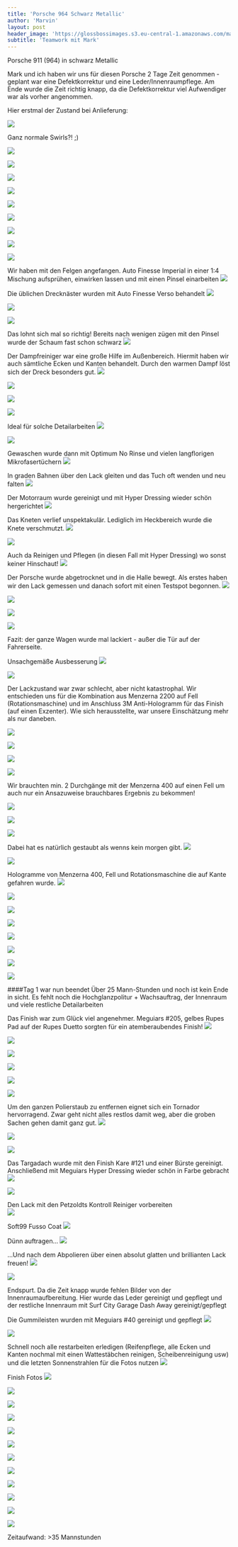 ```yaml
---
title: 'Porsche 964 Schwarz Metallic'
author: 'Marvin'
layout: post
header_image: 'https://glossbossimages.s3.eu-central-1.amazonaws.com/marvin/964schwarzmetfussocoat/P1020515.JPG'
subtitle: 'Teamwork mit Mark'
---
```


Porsche 911 (964) in schwarz Metallic

Mark und ich haben wir uns für diesen Porsche 2 Tage Zeit genommen - geplant war eine Defektkorrektur und eine Leder/Innenraumpflege. Am Ende wurde die Zeit richtig knapp, da die Defektkorrektur viel Aufwendiger war als vorher angenommen.

Hier erstmal der Zustand bei Anlieferung:

![](https://glossbossimages.s3.eu-central-1.amazonaws.com/marvin/964schwarzmetfussocoat/P1020349.JPG)

Ganz normale Swirls?! ;)

![](https://glossbossimages.s3.eu-central-1.amazonaws.com/marvin/964schwarzmetfussocoat/P1020351.JPG)


![](https://glossbossimages.s3.eu-central-1.amazonaws.com/marvin/964schwarzmetfussocoat/P1020352.JPG)


![](https://glossbossimages.s3.eu-central-1.amazonaws.com/marvin/964schwarzmetfussocoat/P1020353.JPG)


![](https://glossbossimages.s3.eu-central-1.amazonaws.com/marvin/964schwarzmetfussocoat/P1020354.JPG)


![](https://glossbossimages.s3.eu-central-1.amazonaws.com/marvin/964schwarzmetfussocoat/P1020356.JPG)


![](https://glossbossimages.s3.eu-central-1.amazonaws.com/marvin/964schwarzmetfussocoat/P1020357.JPG)


![](https://glossbossimages.s3.eu-central-1.amazonaws.com/marvin/964schwarzmetfussocoat/P1020358.JPG)


![](https://glossbossimages.s3.eu-central-1.amazonaws.com/marvin/964schwarzmetfussocoat/P1020359.JPG)


![](https://glossbossimages.s3.eu-central-1.amazonaws.com/marvin/964schwarzmetfussocoat/P1020360.JPG)

Wir haben mit den Felgen angefangen. Auto Finesse Imperial in einer 1:4 Mischung aufsprühen, einwirken lassen und mit einen Pinsel einarbeiten
![](https://glossbossimages.s3.eu-central-1.amazonaws.com/marvin/964schwarzmetfussocoat/P1020362.JPG)

Die üblichen Drecknäster wurden mit Auto Finesse Verso behandelt
![](https://glossbossimages.s3.eu-central-1.amazonaws.com/marvin/964schwarzmetfussocoat/P1020363.JPG)


![](https://glossbossimages.s3.eu-central-1.amazonaws.com/marvin/964schwarzmetfussocoat/P1020364.JPG)


![](https://glossbossimages.s3.eu-central-1.amazonaws.com/marvin/964schwarzmetfussocoat/P1020365.JPG)

Das lohnt sich mal so richtig! Bereits nach wenigen zügen mit den Pinsel wurde der Schaum fast schon schwarz
![](https://glossbossimages.s3.eu-central-1.amazonaws.com/marvin/964schwarzmetfussocoat/P1020367.JPG)

Der Dampfreiniger war eine große Hilfe im Außenbereich. Hiermit haben wir auch sämtliche Ecken und Kanten behandelt.
Durch den warmen Dampf löst sich der Dreck besonders gut.
![](https://glossbossimages.s3.eu-central-1.amazonaws.com/marvin/964schwarzmetfussocoat/P1020368.JPG)


![](https://glossbossimages.s3.eu-central-1.amazonaws.com/marvin/964schwarzmetfussocoat/P1020369.JPG)


![](https://glossbossimages.s3.eu-central-1.amazonaws.com/marvin/964schwarzmetfussocoat/P1020370.JPG)


![](https://glossbossimages.s3.eu-central-1.amazonaws.com/marvin/964schwarzmetfussocoat/P1020371.JPG)

Ideal für solche Detailarbeiten
![](https://glossbossimages.s3.eu-central-1.amazonaws.com/marvin/964schwarzmetfussocoat/P1020372.JPG)


![](https://glossbossimages.s3.eu-central-1.amazonaws.com/marvin/964schwarzmetfussocoat/P1020373.JPG)

Gewaschen wurde dann mit Optimum No Rinse und vielen langflorigen Mikrofasertüchern
![](https://glossbossimages.s3.eu-central-1.amazonaws.com/marvin/964schwarzmetfussocoat/P1020374.JPG)

In graden Bahnen über den Lack gleiten und das Tuch oft wenden und neu falten
![](https://glossbossimages.s3.eu-central-1.amazonaws.com/marvin/964schwarzmetfussocoat/P1020375.JPG)

Der Motorraum wurde gereinigt und mit Hyper Dressing wieder schön hergerichtet
![](https://glossbossimages.s3.eu-central-1.amazonaws.com/marvin/964schwarzmetfussocoat/P1020376.JPG)

Das Kneten verlief unspektakulär. Lediglich im Heckbereich wurde die Knete verschmutzt.
![](https://glossbossimages.s3.eu-central-1.amazonaws.com/marvin/964schwarzmetfussocoat/P1020377.JPG)


![](https://glossbossimages.s3.eu-central-1.amazonaws.com/marvin/964schwarzmetfussocoat/P1020379.JPG)

Auch da Reinigen und Pflegen (in diesen Fall mit Hyper Dressing) wo sonst keiner Hinschaut!
![](https://glossbossimages.s3.eu-central-1.amazonaws.com/marvin/964schwarzmetfussocoat/P1020381.JPG)

Der Porsche wurde abgetrocknet und in die Halle bewegt. Als erstes haben wir den Lack gemessen und danach sofort mit einen Testspot begonnen.
![](https://glossbossimages.s3.eu-central-1.amazonaws.com/marvin/964schwarzmetfussocoat/P1020382.JPG)


![](https://glossbossimages.s3.eu-central-1.amazonaws.com/marvin/964schwarzmetfussocoat/P1020383.JPG)


![](https://glossbossimages.s3.eu-central-1.amazonaws.com/marvin/964schwarzmetfussocoat/P1020384.JPG)


![](https://glossbossimages.s3.eu-central-1.amazonaws.com/marvin/964schwarzmetfussocoat/P1020385.JPG)

Fazit: der ganze Wagen wurde mal lackiert - außer die Tür auf der Fahrerseite.

Unsachgemäße Ausbesserung
![](https://glossbossimages.s3.eu-central-1.amazonaws.com/marvin/964schwarzmetfussocoat/P1020388.JPG)


![](https://glossbossimages.s3.eu-central-1.amazonaws.com/marvin/964schwarzmetfussocoat/P1020389.JPG)

Der Lackzustand war zwar schlecht, aber nicht katastrophal. Wir entschieden uns für die Kombination aus Menzerna 2200 auf Fell (Rotationsmaschine) und im Anschluss 3M Anti-Hologramm für das Finish (auf einen Exzenter). Wie sich herausstellte, war unsere Einschätzung mehr als nur daneben.


![](https://glossbossimages.s3.eu-central-1.amazonaws.com/marvin/964schwarzmetfussocoat/P1020418.JPG)


![](https://glossbossimages.s3.eu-central-1.amazonaws.com/marvin/964schwarzmetfussocoat/P1020419.JPG)


![](https://glossbossimages.s3.eu-central-1.amazonaws.com/marvin/964schwarzmetfussocoat/P1020421.JPG)


![](https://glossbossimages.s3.eu-central-1.amazonaws.com/marvin/964schwarzmetfussocoat/P1020423.JPG)

Wir brauchten min. 2 Durchgänge mit der Menzerna 400 auf einen Fell um auch nur ein Ansazuweise brauchbares Ergebnis zu bekommen!

![](https://glossbossimages.s3.eu-central-1.amazonaws.com/marvin/964schwarzmetfussocoat/P1020426.JPG)


![](https://glossbossimages.s3.eu-central-1.amazonaws.com/marvin/964schwarzmetfussocoat/P1020428.JPG)


![](https://glossbossimages.s3.eu-central-1.amazonaws.com/marvin/964schwarzmetfussocoat/P1020429.JPG)

Dabei hat es natürlich gestaubt als wenns kein morgen gibt. 
![](https://glossbossimages.s3.eu-central-1.amazonaws.com/marvin/964schwarzmetfussocoat/P1020431.JPG)


![](https://glossbossimages.s3.eu-central-1.amazonaws.com/marvin/964schwarzmetfussocoat/P1020435.JPG)

Hologramme von Menzerna 400, Fell und Rotationsmaschine die auf Kante gefahren wurde.
![](https://glossbossimages.s3.eu-central-1.amazonaws.com/marvin/964schwarzmetfussocoat/P1020437.JPG)


![](https://glossbossimages.s3.eu-central-1.amazonaws.com/marvin/964schwarzmetfussocoat/P1020440.JPG)


![](https://glossbossimages.s3.eu-central-1.amazonaws.com/marvin/964schwarzmetfussocoat/P1020441.JPG)


![](https://glossbossimages.s3.eu-central-1.amazonaws.com/marvin/964schwarzmetfussocoat/P1020442.JPG)


![](https://glossbossimages.s3.eu-central-1.amazonaws.com/marvin/964schwarzmetfussocoat/P1020443.JPG)


![](https://glossbossimages.s3.eu-central-1.amazonaws.com/marvin/964schwarzmetfussocoat/P1020449.JPG)


![](https://glossbossimages.s3.eu-central-1.amazonaws.com/marvin/964schwarzmetfussocoat/P1020456.JPG)


![](https://glossbossimages.s3.eu-central-1.amazonaws.com/marvin/964schwarzmetfussocoat/P1020458.JPG)

####Tag 1 war nun beendet
Über 25 Mann-Stunden und noch ist kein Ende in sicht. Es fehlt noch die Hochglanzpolitur + Wachsauftrag, der Innenraum und viele restliche Detailarbeiten


Das Finish war zum Glück viel angenehmer. Meguiars #205, gelbes Rupes Pad auf der Rupes Duetto sorgten für ein atemberaubendes Finish!
![](https://glossbossimages.s3.eu-central-1.amazonaws.com/marvin/964schwarzmetfussocoat/P1020460.JPG)


![](https://glossbossimages.s3.eu-central-1.amazonaws.com/marvin/964schwarzmetfussocoat/P1020465.JPG)


![](https://glossbossimages.s3.eu-central-1.amazonaws.com/marvin/964schwarzmetfussocoat/P1020467.JPG)


![](https://glossbossimages.s3.eu-central-1.amazonaws.com/marvin/964schwarzmetfussocoat/P1020470.JPG)


![](https://glossbossimages.s3.eu-central-1.amazonaws.com/marvin/964schwarzmetfussocoat/P1020471.JPG)


![](https://glossbossimages.s3.eu-central-1.amazonaws.com/marvin/964schwarzmetfussocoat/P1020475.JPG)

Um den ganzen Polierstaub zu entfernen eignet sich ein Tornador hervorragend. Zwar geht nicht alles restlos damit weg, aber die groben Sachen gehen damit ganz gut.
![](https://glossbossimages.s3.eu-central-1.amazonaws.com/marvin/964schwarzmetfussocoat/P1020479.JPG)


![](https://glossbossimages.s3.eu-central-1.amazonaws.com/marvin/964schwarzmetfussocoat/P1020480.JPG)


![](https://glossbossimages.s3.eu-central-1.amazonaws.com/marvin/964schwarzmetfussocoat/P1020481.JPG)

Das Targadach wurde mit den Finish Kare #121 und einer Bürste gereinigt. Anschließend mit Meguiars Hyper Dressing wieder schön in Farbe gebracht
![](https://glossbossimages.s3.eu-central-1.amazonaws.com/marvin/964schwarzmetfussocoat/P1020484.JPG)


![](https://glossbossimages.s3.eu-central-1.amazonaws.com/marvin/964schwarzmetfussocoat/P1020485.JPG)

Den Lack mit den Petzoldts Kontroll Reiniger vorbereiten  
![](https://glossbossimages.s3.eu-central-1.amazonaws.com/marvin/964schwarzmetfussocoat/P1020486.JPG)

Soft99 Fusso Coat
![](https://glossbossimages.s3.eu-central-1.amazonaws.com/marvin/964schwarzmetfussocoat/P1020487.JPG)

Dünn auftragen...
![](https://glossbossimages.s3.eu-central-1.amazonaws.com/marvin/964schwarzmetfussocoat/P1020488.JPG)

...Und nach dem Abpolieren über einen absolut glatten und brillianten Lack freuen!
![](https://glossbossimages.s3.eu-central-1.amazonaws.com/marvin/964schwarzmetfussocoat/P1020494.JPG)


![](https://glossbossimages.s3.eu-central-1.amazonaws.com/marvin/964schwarzmetfussocoat/P1020497.JPG)

Endspurt. Da die Zeit knapp wurde fehlen Bilder von der Innenraumaufbereitung. Hier wurde das Leder gereinigt und gepflegt und der restliche Innenraum mit Surf City Garage Dash Away gereinigt/gepflegt

Die Gummileisten wurden mit Meguiars #40 gereinigt und gepflegt
![](https://glossbossimages.s3.eu-central-1.amazonaws.com/marvin/964schwarzmetfussocoat/P1020499.JPG)

![](https://glossbossimages.s3.eu-central-1.amazonaws.com/marvin/964schwarzmetfussocoat/P1020503.JPG)

Schnell noch alle restarbeiten erledigen (Reifenpflege, alle Ecken und Kanten nochmal mit einen Wattestäbchen reinigen, Scheibenreinigung usw) und die letzten Sonnenstrahlen für die Fotos nutzen
![](https://glossbossimages.s3.eu-central-1.amazonaws.com/marvin/964schwarzmetfussocoat/P1020501.JPG)

Finish Fotos
![](https://glossbossimages.s3.eu-central-1.amazonaws.com/marvin/964schwarzmetfussocoat/P1020504.JPG)


![](https://glossbossimages.s3.eu-central-1.amazonaws.com/marvin/964schwarzmetfussocoat/P1020506.JPG)


![](https://glossbossimages.s3.eu-central-1.amazonaws.com/marvin/964schwarzmetfussocoat/P1020508.JPG)


![](https://glossbossimages.s3.eu-central-1.amazonaws.com/marvin/964schwarzmetfussocoat/P1020509.JPG)


![](https://glossbossimages.s3.eu-central-1.amazonaws.com/marvin/964schwarzmetfussocoat/P1020510.JPG)


![](https://glossbossimages.s3.eu-central-1.amazonaws.com/marvin/964schwarzmetfussocoat/P1020513.JPG)


![](https://glossbossimages.s3.eu-central-1.amazonaws.com/marvin/964schwarzmetfussocoat/P1020514.JPG)


![](https://glossbossimages.s3.eu-central-1.amazonaws.com/marvin/964schwarzmetfussocoat/P1020515.JPG)


![](https://glossbossimages.s3.eu-central-1.amazonaws.com/marvin/964schwarzmetfussocoat/P1020517.JPG)


![](https://glossbossimages.s3.eu-central-1.amazonaws.com/marvin/964schwarzmetfussocoat/P1020519.JPG)


![](https://glossbossimages.s3.eu-central-1.amazonaws.com/marvin/964schwarzmetfussocoat/P1020522.JPG)


![](https://glossbossimages.s3.eu-central-1.amazonaws.com/marvin/964schwarzmetfussocoat/P1020523.JPG)


Zeitaufwand: >35 Mannstunden

